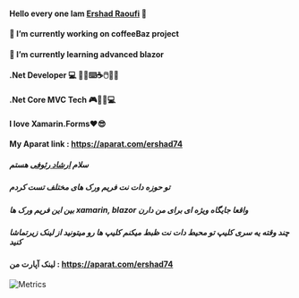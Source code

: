 #### Hello every one Iam <a href="https://ershad95.github.io">Ershad Raoufi</a> 👋
#### 🔭 I’m currently working on coffeeBaz project
#### 🌱 I’m currently learning advanced blazor

#### .Net Developer 💻 👨‍💻⌨️☕🖱️🍩🍫
#### .Net Core MVC Tech 🎮📱🔲💻 
#### I love Xamarin.Forms❤️😎
#### My Aparat link : https://aparat.com/ershad74

##### سلام <a href="https://ershad95.github.io/persian.html">ارشاد رئوفی</a> هستم 
##### تو حوزه دات نت فریم ورک های مختلف تست کردم 

##### بین این فریم ورک ها *xamarin*, *blazor* واقعا جایگاه ویژه ای برای من دارن

##### چند وقته یه سری کلیپ تو محیط دات نت ظبط میکنم کلیپ ها رو میتونید از لینک زیرتماشا کنید
#### لینک آپارت من : https://aparat.com/ershad74





![Metrics](https://metrics.lecoq.io/ershad95?template=classic&base.indepth=true&isocalendar=1&languages=1&lines=1&stars=1&habits=1&people=1&gists=1&stargazers=1&base=header%2C%20activity%2C%20community%2C%20repositories%2C%20metadata&base.indepth=true&base.hireable=false&base.skip=false&isocalendar=false&isocalendar.duration=half-year&languages=false&languages.limit=8&languages.threshold=0%25&languages.other=false&languages.colors=github&languages.sections=most-used&languages.indepth=false&languages.analysis.timeout=15&languages.analysis.timeout.repositories=7.5&languages.categories=markup%2C%20programming&languages.recent.categories=markup%2C%20programming&languages.recent.load=300&languages.recent.days=14&stargazers=false&stargazers.charts=true&stargazers.charts.type=classic&stargazers.worldmap=false&stargazers.worldmap.sample=0&lines=false&lines.sections=base&lines.repositories.limit=4&lines.history.limit=10&stars=false&stars.limit=4&habits=false&habits.from=200&habits.days=14&habits.facts=true&habits.charts=false&habits.charts.type=classic&habits.trim=false&habits.languages.limit=8&habits.languages.threshold=0%25&people=false&people.limit=24&people.identicons=false&people.identicons.hide=false&people.size=28&people.types=followers%2C%20following&people.shuffle=false&gists=false&config.timezone=Asia%2FTehran)
